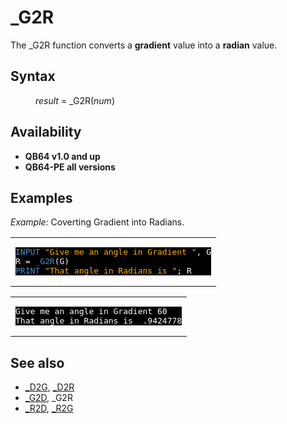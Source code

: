 <style>pre.codeide, pre.outputfixed, .outputcrt0 { background-color: #000 !important; color: #FFF !important; }</style><!DOCTYPE html>
<html class="client-nojs" dir="ltr" lang="en">
<head>
<title>_G2R - QB64 Phoenix Edition Wiki</title>
</head>
<body class="mediawiki ltr sitedir-ltr mw-hide-empty-elt ns-0 ns-subject page-G2R rootpage-G2R skin-vector action-view skin-vector-legacy vector-feature-language-in-header-enabled vector-feature-language-in-main-page-header-disabled vector-feature-language-alert-in-sidebar-disabled vector-feature-sticky-header-disabled vector-feature-sticky-header-edit-disabled vector-feature-table-of-contents-disabled vector-feature-visual-enhancement-next-disabled">
<div class="mw-body" id="content" role="main">
<a id="top"></a>
<h1 class="firstHeading mw-first-heading" id="firstHeading">_G2R</h1>
<div class="vector-body" id="bodyContent">
<div class="mw-body-content mw-content-ltr" dir="ltr" id="mw-content-text" lang="en"><div class="mw-parser-output"><p>The <a class="mw-selflink selflink">_G2R</a> function converts a <b>gradient</b> value into a <b>radian</b> value.
</p>
<h2><span class="mw-headline" id="Syntax">Syntax</span></h2>
<dl><dd><i>result</i> = <a class="mw-selflink selflink">_G2R</a>(<i>num</i>)</dd></dl>
<p>
</p>
<h2><span class="mw-headline" id="Availability">Availability</span></h2>
<ul><li><b>QB64 v1.0 and up</b></li>
<li><b>QB64-PE all versions</b></li></ul>
<p>
</p>
<h2><span class="mw-headline" id="Examples">Examples</span></h2>
<p><i>Example:</i> Coverting Gradient into Radians.
</p>
<table cellpadding="15px" width="100%">
<tbody><tr>
<td><pre class="codeide"><a href="INPUT" title="INPUT"><span style="color:#4593D8;">INPUT</span></a> <span style="color:#FFB100;">"Give me an angle in Gradient "</span>, G
R = <a class="mw-selflink selflink"><span style="color:#4593D8;">_G2R</span></a>(G)
<a href="PRINT" title="PRINT"><span style="color:#4593D8;">PRINT</span></a> <span style="color:#FFB100;">"That angle in Radians is "</span>; R
</pre>
</td></tr></tbody></table>
<table cellpadding="15px" width="100%">
<tbody><tr>
<td><pre class="outputcrt0">Give me an angle in Gradient 60
That angle in Radians is  .9424778
</pre>
</td></tr></tbody></table>
<p>
</p>
<h2><span class="mw-headline" id="See_also">See also</span></h2>
<ul><li><a href="D2G" title="D2G">_D2G</a>, <a href="D2R" title="D2R">_D2R</a></li>
<li><a href="G2D" title="G2D">_G2D</a>, <a class="mw-selflink selflink">_G2R</a></li>
<li><a href="R2D" title="R2D">_R2D</a>, <a href="R2G" title="R2G">_R2G</a></li></ul>
<p>
</p>
<!-- 
NewPP limit report
Cached time: 20240715062339
Cache expiry: 86400
Reduced expiry: false
Complications: [show‐toc]
CPU time usage: 0.035 seconds
Real time usage: 0.062 seconds
Preprocessor visited node count: 75/1000000
Post‐expand include size: 1030/2097152 bytes
Template argument size: 119/2097152 bytes
Highest expansion depth: 4/100
Expensive parser function count: 0/100
Unstrip recursion depth: 0/20
Unstrip post‐expand size: 58/5000000 bytes
-->
<!--
Transclusion expansion time report (%,ms,calls,template)
100.00%   44.695      1 -total
 21.25%    9.496      3 Template:Cl
 11.38%    5.086      1 Template:CodeEnd
 10.17%    4.544      2 Template:Text
  9.78%    4.373      1 Template:CodeStart
  5.84%    2.611      1 Template:PageSyntax
  5.71%    2.554      1 Template:OutputStart
  5.65%    2.526      2 Template:Parameter
  5.52%    2.467      1 Template:PageExamples
  5.37%    2.401      1 Template:PageAvailability
-->
<!-- Saved in parser cache with key qb64pnix_mw19894-mwmb_:pcache:idhash:79-0!canonical and timestamp 20240715062339 and revision id 8345.
 -->
</div>
</div>
</div>
</div>
</body>
</html>